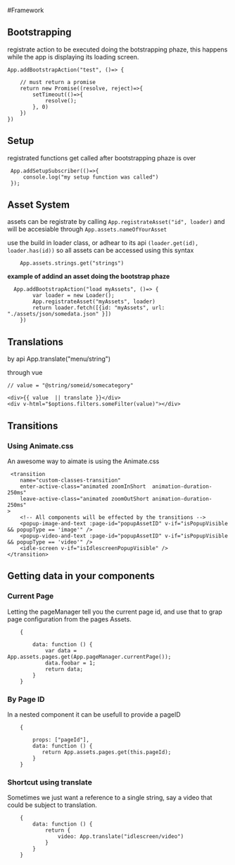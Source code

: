#Framework




## Bootstrapping

registrate action to be executed doing the botstrapping phaze, this happens while the app is displaying its loading screen.

```
App.addBootstrapAction("test", ()=> {

    // must return a promise
    return new Promise((resolve, reject)=>{
        setTimeout(()=>{
            resolve();
        }, 0)
    })
})
```


## Setup

registrated functions get called after bootstrapping phaze is over

```
 App.addSetupSubscriber(()=>{ 
     console.log("my setup function was called")
 });
 ```


 ## Asset System
 
assets can be registrate by calling ```App.registrateAsset("id", loader)``` and will be accesiable through ```App.assets.nameOfYourAsset``` 

use the build in loader class, or adhear to its api ```(loader.get(id), loader.has(id))``` so all assets can be 
accessed using this syntax

```
    App.assets.strings.get("strings")
```

**example of addind an asset  doing the bootstrap phaze**
```
  App.addBootstrapAction("load myAssets", ()=> {
        var loader = new Loader();
        App.registrateAsset("myAssets", loader)
        return loader.fetch([{id: "myAssets", url: "./assets/json/somedata.json" }])
    })
```



## Translations

by api
App.translate("menu/string")


through vue 


```
// value = "@string/someid/somecategory"            

<div>{{ value  || translate }}</div>
<div v-html="$options.filters.someFilter(value)"></div>
```



## Transitions 

### Using Animate.css

An awesome way to aimate is using the Animate.css


```
 <transition
    name="custom-classes-transition"
    enter-active-class="animated zoomInShort  animation-duration-250ms"
    leave-active-class="animated zoomOutShort animation-duration-250ms"
>
    <!-- All components will be effected by the transitions -->
    <popup-image-and-text :page-id="popupAssetID" v-if="isPopupVisible && popupType == 'image'" />
    <popup-video-and-text :page-id="popupAssetID" v-if="isPopupVisible && popupType == 'video'" />
    <idle-screen v-if="isIdlescreenPopupVisible" />
</transition>
```


## Getting data in your components


### Current Page

Letting the pageManager tell you the current page id, and use that to grap page configuration from the pages Assets.

```
    {

        data: function () {
            var data = App.assets.pages.get(App.pageManager.currentPage());
            data.foobar = 1;
            return data;
        }
    }

```

### By Page ID

In a nested component it can be usefull to provide a pageID

```
    {

        props: ["pageId"],
        data: function () {
           return App.assets.pages.get(this.pageId);
        }
    }

```

### Shortcut using translate

Sometimes we just want a reference to a single string, say a video that could be subject to translation.

```
    {
        data: function () {
            return {
                video: App.translate("idlescreen/video")
            }
        }
    }

```